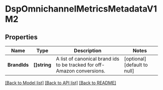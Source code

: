 # DspOmnichannelMetricsMetadataV1M2

## Properties
Name | Type | Description | Notes
------------ | ------------- | ------------- | -------------
**BrandIds** | **[]string** | A list of canonical brand ids to be tracked for off-Amazon conversions. | [optional] [default to null]

[[Back to Model list]](../README.md#documentation-for-models) [[Back to API list]](../README.md#documentation-for-api-endpoints) [[Back to README]](../README.md)

